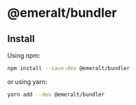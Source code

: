 # @emeralt/bundler

## Install

Using npm:

```sh
npm install --save-dev @emeralt/bundler
```

or using yarn:

```sh
yarn add --dev @emeralt/bundler
```
